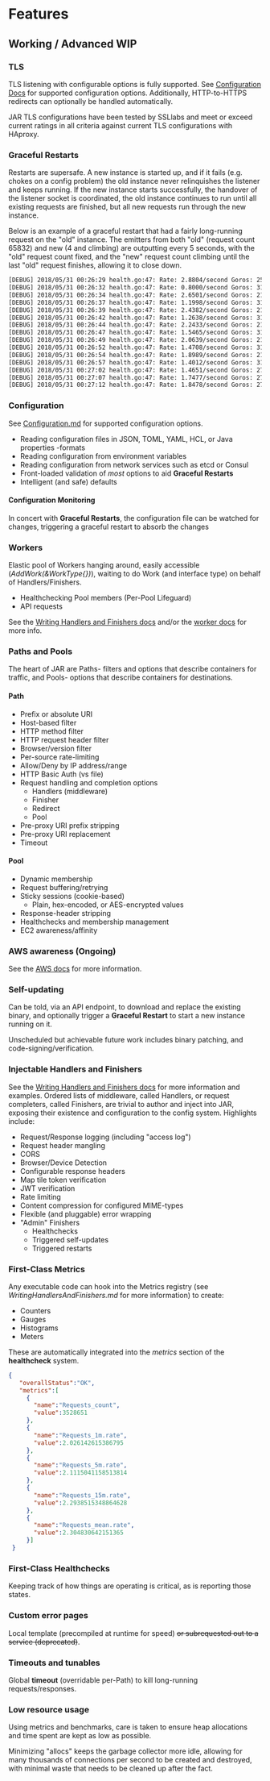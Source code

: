 # Features

## Working / Advanced WIP

### TLS

TLS listening with configurable options is fully supported. See [Configuration Docs](Configuration.md) for supported configuration options. Additionally, HTTP-to-HTTPS redirects can optionally be handled automatically.

JAR TLS configurations have been tested by SSLlabs and meet or exceed current ratings in all criteria against current TLS configurations with HAproxy.

### Graceful Restarts

Restarts are supersafe. A new instance is started up, and if it fails (e.g. chokes on a config problem) the old instance never relinquishes the listener and keeps running. If the new instance starts successfully, the handover of the listener socket is coordinated, the old instance continues to run until all existing requests are finished, but all new requests run through the new instance.

Below is an example of a graceful restart that had a fairly long-running request on the "old" instance. The emitters from both "old" (request count 65832) and new (4 and climbing) are outputting every 5 seconds, with the "old" request count fixed, and the "new" request count climbing until the last "old" request finishes, allowing it to close down.

```bash
[DEBUG] 2018/05/31 00:26:29 health.go:47: Rate: 2.8804/second Goros: 25 (2 / 0.00) Requests: 65832
[DEBUG] 2018/05/31 00:26:32 health.go:47: Rate: 0.8000/second Goros: 31 (10 / 0.00) Requests: 4
[DEBUG] 2018/05/31 00:26:34 health.go:47: Rate: 2.6501/second Goros: 21 (2 / 0.00) Requests: 65832
[DEBUG] 2018/05/31 00:26:37 health.go:47: Rate: 1.1998/second Goros: 31 (10 / 0.00) Requests: 33
[DEBUG] 2018/05/31 00:26:39 health.go:47: Rate: 2.4382/second Goros: 21 (2 / 0.00) Requests: 65832
[DEBUG] 2018/05/31 00:26:42 health.go:47: Rate: 1.2638/second Goros: 31 (10 / 0.00) Requests: 43
[DEBUG] 2018/05/31 00:26:44 health.go:47: Rate: 2.2433/second Goros: 21 (2 / 0.00) Requests: 65832
[DEBUG] 2018/05/31 00:26:47 health.go:47: Rate: 1.5465/second Goros: 31 (10 / 0.00) Requests: 67
[DEBUG] 2018/05/31 00:26:49 health.go:47: Rate: 2.0639/second Goros: 21 (2 / 0.00) Requests: 65832
[DEBUG] 2018/05/31 00:26:52 health.go:47: Rate: 1.4708/second Goros: 31 (10 / 0.00) Requests: 70
[DEBUG] 2018/05/31 00:26:54 health.go:47: Rate: 1.8989/second Goros: 21 (2 / 0.00) Requests: 65832
[DEBUG] 2018/05/31 00:26:57 health.go:47: Rate: 1.4012/second Goros: 31 (10 / 0.00) Requests: 73
[DEBUG] 2018/05/31 00:27:02 health.go:47: Rate: 1.4651/second Goros: 27 (2 / 0.00) Requests: 84
[DEBUG] 2018/05/31 00:27:07 health.go:47: Rate: 1.7477/second Goros: 27 (2 / 0.00) Requests: 109
[DEBUG] 2018/05/31 00:27:12 health.go:47: Rate: 1.8478/second Goros: 27 (2 / 0.00) Requests: 124
```

### Configuration

See [Configuration.md](Configuration.md) for supported configuration options.

* Reading configuration files in  JSON, TOML, YAML, HCL, or Java properties -formats
* Reading configuration from environment variables
* Reading configuration from network services such as etcd or Consul
* Front-loaded validation of *most* options to aid **Graceful Restarts**
* Intelligent (and safe) defaults

#### Configuration Monitoring

In concert with **Graceful Restarts**, the configuration file can be watched for changes, triggering a graceful restart to absorb the changes

### Workers

Elastic pool of Workers hanging around, easily accessible (*AddWork(&WorkType{})*), waiting to do Work (and interface type) on behalf of Handlers/Finishers.

* Healthchecking Pool members (Per-Pool Lifeguard)
* API requests
  
See the [Writing Handlers and Finishers docs](WritingHandlersAndFinishers.md) and/or the [worker docs](../workers/Readme.md) for more info.

### Paths and Pools

The heart of JAR are Paths- filters and options that describe containers for traffic, and Pools- options that describe containers for destinations.

#### Path

* Prefix or absolute URI
* Host-based filter
* HTTP method filter
* HTTP request header filter
* Browser/version filter
* Per-source rate-limiting
* Allow/Deny by IP address/range
* HTTP Basic Auth (vs file)
* Request handling and completion options
  * Handlers (middleware)
  * Finisher
  * Redirect
  * Pool
* Pre-proxy URI prefix stripping
* Pre-proxy URI replacement
* Timeout

#### Pool

* Dynamic membership
* Request buffering/retrying
* Sticky sessions (cookie-based)
  * Plain, hex-encoded, or AES-encrypted values
* Response-header stripping
* Healthchecks and membership management
* EC2 awareness/affinity

### AWS awareness (Ongoing)

See the [AWS docs](Aws.md) for more information.

### Self-updating

Can be told, via an API endpoint, to download and replace the existing binary, and optionally trigger a **Graceful Restart** to start a new instance running on it.

Unscheduled but achievable future work includes binary patching, and code-signing/verification.

### Injectable Handlers and Finishers

See the [Writing Handlers and Finishers docs](WritingHandlersAndFinishers.md) for more information and examples. Ordered lists of middleware, called Handlers, or request completers, called Finishers, are trivial to author and inject into JAR, exposing their existence and configuration to the config system.
Highlights include:

* Request/Response logging (including "access log")
* Request header mangling
* CORS
* Browser/Device Detection
* Configurable response headers
* Map tile token verification
* JWT verification
* Rate limiting
* Content compression for configured MIME-types
* Flexible (and pluggable) error wrapping
* "Admin" Finishers
  * Healthchecks
  * Triggered self-updates
  * Triggered restarts

### First-Class Metrics

Any executable code can hook into the Metrics registry (see *WritingHandlersAndFinishers.md* for more information) to create:

* Counters
* Gauges
* Histograms
* Meters

These are automatically integrated into the *metrics* section of the **healthcheck** system.

```json
{
   "overallStatus":"OK",
   "metrics":[
     {
       "name":"Requests_count",
       "value":3528651
     },
     {
       "name":"Requests_1m.rate",
       "value":2.026142615386795
     },
     {
       "name":"Requests_5m.rate",
       "value":2.1115041158513814
     },
     {
       "name":"Requests_15m.rate",
       "value":2.2938515348864628
     },
     {
       "name":"Requests_mean.rate",
       "value":2.304830642151365
     }]
 }
```

### First-Class Healthchecks

Keeping track of how things are operating is critical, as is reporting those states.

### Custom error pages

Local template (precompiled at runtime for speed) ~~or subrequested out to a service (deprecated)~~.

### Timeouts and tunables

Global **timeout** (overridable per-Path) to kill long-running requests/responses.

### Low resource usage

Using metrics and benchmarks, care is taken to ensure heap allocations and time spent are kept as low as possible.

Minimizing "allocs" keeps the garbage collector more idle, allowing for many thousands of connections per second to be created and destroyed, with minimal waste that needs to be cleaned up after the fact.

